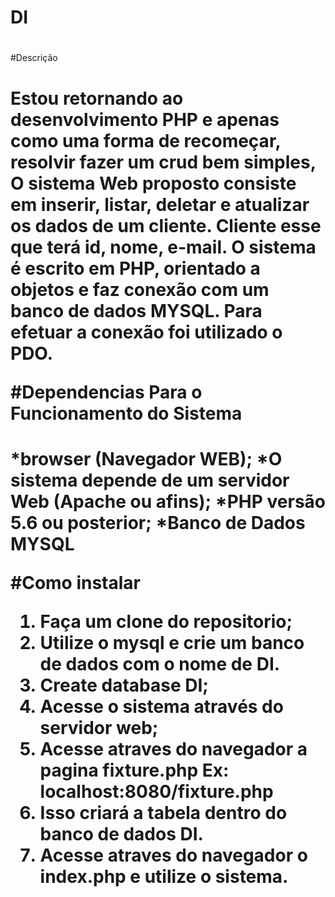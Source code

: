 # DI <h1>

#Descrição <h1>

Estou retornando ao desenvolvimento PHP e apenas como uma forma de recomeçar, resolvir fazer um crud bem simples,
O sistema Web proposto consiste em inserir, listar, deletar e atualizar os dados de um cliente. Cliente esse que terá
id, nome, e-mail. O sistema é escrito em PHP, orientado a objetos e faz conexão com um banco de dados MYSQL. Para efetuar a conexão foi utilizado o
PDO. 

#Dependencias Para o Funcionamento do Sistema <h1>

*browser (Navegador WEB);
*O sistema depende de um servidor Web (Apache ou afins);
*PHP versão 5.6 ou posterior;
*Banco de Dados MYSQL

#Como instalar

1. Faça um clone do repositorio;
2. Utilize o mysql e crie um banco de dados com o nome de DI.
3. Create database DI;
2. Acesse o sistema através do servidor web;
3. Acesse atraves do navegador a pagina fixture.php Ex: localhost:8080/fixture.php
4. Isso criará a tabela dentro do banco de dados DI.
5. Acesse atraves do navegador o index.php e utilize o sistema.
